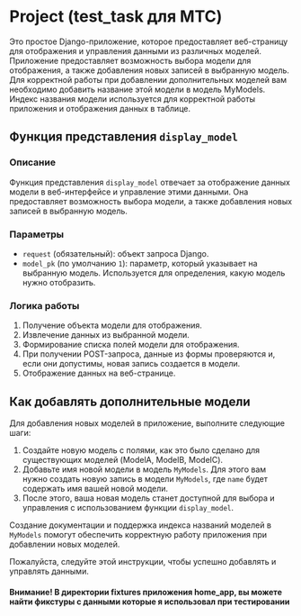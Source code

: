 # Project (test_task для МТС)

Это простое Django-приложение, которое предоставляет веб-страницу для отображения и управления данными из различных моделей. Приложение предоставляет возможность выбора модели для отображения, а также добавления новых записей в выбранную модель. Для корректной работы при добавлении дополнительных моделей вам необходимо добавить название этой модели в модель MyModels. Индекс названия модели используется для корректной работы приложения и отображения данных в таблице.

## Функция представления `display_model`

### Описание
Функция представления `display_model` отвечает за отображение данных модели в веб-интерфейсе и управление этими данными. Она предоставляет возможность выбора модели, а также добавления новых записей в выбранную модель.

### Параметры
- `request` (обязательный): объект запроса Django.
- `model_pk` (по умолчанию `1`): параметр, который указывает на выбранную модель. Используется для определения, какую модель нужно отобразить.

### Логика работы
1. Получение объекта модели для отображения.
2. Извлечение данных из выбранной модели.
3. Формирование списка полей модели для отображения.
4. При получении POST-запроса, данные из формы проверяются и, если они допустимы, новая запись создается в модели.
5. Отображение данных на веб-странице.



## Как добавлять дополнительные модели

Для добавления новых моделей в приложение, выполните следующие шаги:

1. Создайте новую модель с полями, как это было сделано для существующих моделей (ModelA, ModelB, ModelC).
2. Добавьте имя новой модели в модель `MyModels`. Для этого вам нужно создать новую запись в модели `MyModels`, где `name` будет содержать имя вашей новой модели.
3. После этого, ваша новая модель станет доступной для выбора и управления с использованием функции `display_model`.

Создание документации и поддержка индекса названий моделей в `MyModels` помогут обеспечить корректную работу приложения при добавлении новых моделей.

Пожалуйста, следуйте этой инструкции, чтобы успешно добавлять и управлять данными.

#### Внимание! В директории fixtures приложения home_app, вы можете найти фикстуры с данными которые я использовал при тестировании